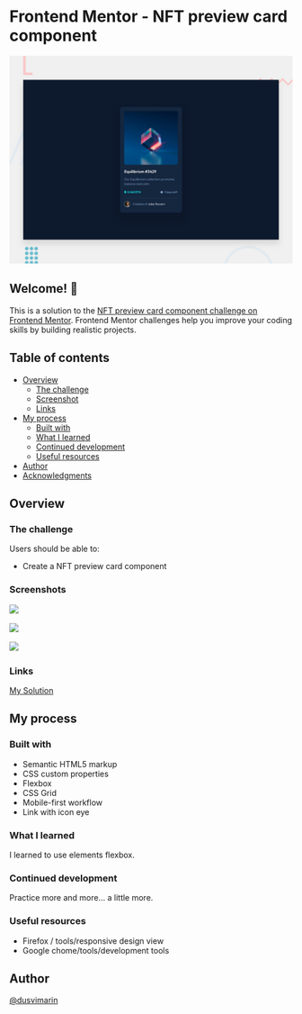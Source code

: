 # Frontend Mentor - NFT preview card component

![Design preview for the NFT preview card component coding challenge](./design/desktop-preview.jpg)

## Welcome! 👋

This is a solution to the [NFT preview card component challenge on Frontend Mentor](https://www.frontendmentor.io/challenges/nft-preview-card-component-SbdUL_w0U). Frontend Mentor challenges help you improve your coding skills by building realistic projects. 

## Table of contents


- [Overview](#overview)
  - [The challenge](#the-challenge)
  - [Screenshot](#screenshot)
  - [Links](#links)
- [My process](#my-process)
  - [Built with](#built-with)
  - [What I learned](#what-i-learned)
  - [Continued development](#continued-development)
  - [Useful resources](#useful-resources)
- [Author](#author)
- [Acknowledgments](#acknowledgments)

## Overview

### The challenge

Users should be able to:

- Create a NFT preview card component 

### Screenshots

![](https://github.com/dusvimarin/FEM-nft-preview-card-component-main/blob/main/screenshots/desktop.png)

![](https://github.com/dusvimarin/FEM-nft-preview-card-component-main/blob/main/screenshots/mobile.png)

![](https://github.com/dusvimarin/FEM-nft-preview-card-component-main/blob/main/screenshots/mobile%20active.png)


### Links

[My Solution](https://dusvimarin.github.io/FEM-nft-preview-card-component-main)


## My process

### Built with

- Semantic HTML5 markup
- CSS custom properties
- Flexbox
- CSS Grid
- Mobile-first workflow
- Link with icon eye

### What I learned

I learned to use elements flexbox.

### Continued development

 Practice more and more... a little more.

### Useful resources

- Firefox / tools/responsive design view
- Google chome/tools/development tools

## Author
[@dusvimarin](https://github.com/dusvimarin)


